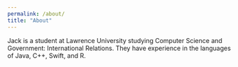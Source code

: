 ```yaml
---
permalink: /about/
title: "About"
---
```


Jack is a student at Lawrence University studying Computer Science and Government: International Relations. They have experience in the languages of Java, C++, Swift, and R.
